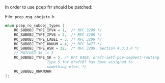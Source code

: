 In order to use pcep frr should be patched:

File: `pcep_msg_obcjets.h`

```c
enum pcep_ro_subobj_types {
	RO_SUBOBJ_TYPE_IPV4 = 1,  /* RFC 3209 */
	RO_SUBOBJ_TYPE_IPV6 = 2,  /* RFC 3209 */
	RO_SUBOBJ_TYPE_LABEL = 3, /* RFC 3209 */
	RO_SUBOBJ_TYPE_UNNUM = 4, /* RFC 3477 */
	RO_SUBOBJ_TYPE_ASN = 32,  /* RFC 3209, Section 4.3.3.4 */
	// PATCHED 36 -> 5
	RO_SUBOBJ_TYPE_SR = 5, /* RFC 8408, draft-ietf-pce-segment-routing-16.
				   Type 5 for draft07 has been assigned to
				   something else. */
	RO_SUBOBJ_UNKNOWN
};
```
